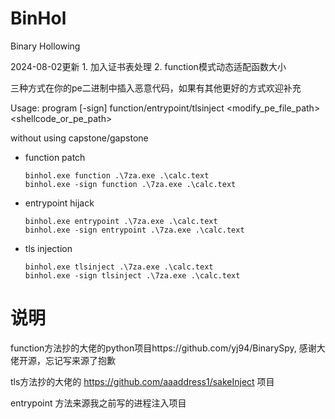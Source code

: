 # BinHol
Binary Hollowing

2024-08-02更新 1. 加入证书表处理 2. function模式动态适配函数大小

三种方式在你的pe二进制中插入恶意代码，如果有其他更好的方式欢迎补充

Usage: program [-sign] function/entrypoint/tlsinject <modify_pe_file_path> <shellcode_or_pe_path>

without using capstone/gapstone


- function patch

  ```
  binhol.exe function .\7za.exe .\calc.text
  binhol.exe -sign function .\7za.exe .\calc.text
  ```

- entrypoint hijack

  ```
  binhol.exe entrypoint .\7za.exe .\calc.text
  binhol.exe -sign entrypoint .\7za.exe .\calc.text
  ```

- tls injection

  ```
  binhol.exe tlsinject .\7za.exe .\calc.text
  binhol.exe -sign tlsinject .\7za.exe .\calc.text
  ```


# 说明
function方法抄的大佬的python项目https://github.com/yj94/BinarySpy, 感谢大佬开源，忘记写来源了抱歉

tls方法抄的大佬的 https://github.com/aaaddress1/sakeInject 项目

entrypoint 方法来源我之前写的进程注入项目
